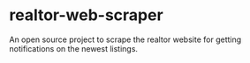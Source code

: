 # realtor-web-scraper
An open source project to scrape the realtor website for getting notifications on the newest listings.

